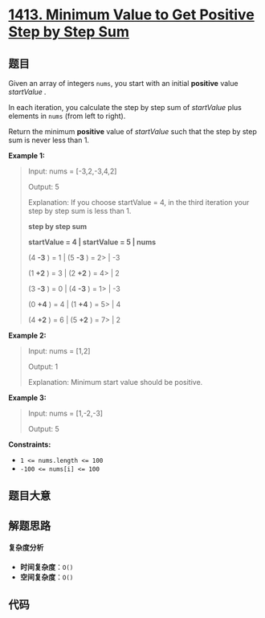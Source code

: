 # [1413. Minimum Value to Get Positive Step by Step Sum](https://leetcode.com/problems/minimum-value-to-get-positive-step-by-step-sum/)

## 题目

Given an array of integers `nums`, you start with an initial **positive**
value _startValue_ _._

In each iteration, you calculate the step by step sum of _startValue_ plus
elements in `nums` (from left to right).

Return the minimum **positive** value of _startValue_ such that the step by
step sum is never less than 1.

**Example 1:**

> Input: nums = [-3,2,-3,4,2]
>
> Output: 5
>
> Explanation: If you choose startValue = 4, in the third iteration your step by step sum is less than 1.
>
> **step by step sum**
>
> **startValue = 4 | startValue = 5 | nums**
>
> (4 **-3** ) = 1 | (5 **-3** ) = 2>
> | -3
>
> (1 **+2** ) = 3 | (2 **+2** ) = 4>
> | 2
>
> (3 **-3** ) = 0 | (4 **-3** ) = 1>
> | -3
>
> (0 **+4** ) = 4 | (1 **+4** ) = 5>
> | 4
>
> (4 **+2** ) = 6 | (5 **+2** ) = 7>
> | 2

**Example 2:**

> Input: nums = [1,2]
>
> Output: 1
>
> Explanation: Minimum start value should be positive.

**Example 3:**

> Input: nums = [1,-2,-3]
>
> Output: 5

**Constraints:**

- `1 <= nums.length <= 100`
- `-100 <= nums[i] <= 100`

## 题目大意

## 解题思路

#### 复杂度分析

- **时间复杂度**：`O()`
- **空间复杂度**：`O()`

## 代码

```javascript

```
